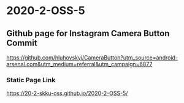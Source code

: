 # 2020-2-OSS-5


## Github page for Instagram Camera Button Commit
 https://github.com/hluhovskyi/CameraButton?utm_source=android-arsenal.com&utm_medium=referral&utm_campaign=6877


### Static Page Link
https://20-2-skku-oss.github.io/2020-2-OSS-5/
